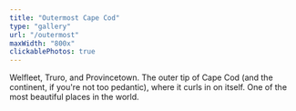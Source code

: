 ```yaml
---
title: "Outermost Cape Cod"
type: "gallery"
url: "/outermost"
maxWidth: "800x"
clickablePhotos: true
---
```


Welfleet, Truro, and Provincetown. The outer tip of Cape Cod (and the continent, if you're not too pedantic), where it curls in on itself. One of the most beautiful places in the world.
